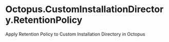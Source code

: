 # Octopus.CustomInstallationDirectory.RetentionPolicy
Apply Retention Policy to Custom Installation Directory in Octopus
